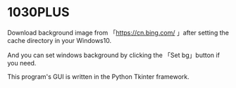 # 1030PLUS
Download background image from 「https://cn.bing.com/ 」after setting the cache directory in your Windows10.

And you can set windows background by clicking the 「Set bg」button if you need.

This program's GUI is written in the Python Tkinter framework.
